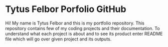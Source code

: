 # Tytus Felbor Porfolio GitHub
Hi! My name is Tytus Felbor and this is my portfolio repository. This repository contains few of my coding projects and their documentation. To understand what each project is about and to see its product enter README file which will go over given project and its outputs.
